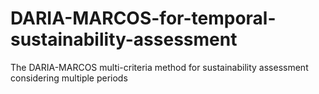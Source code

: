 # DARIA-MARCOS-for-temporal-sustainability-assessment
The DARIA-MARCOS multi-criteria method for sustainability assessment considering multiple periods 
